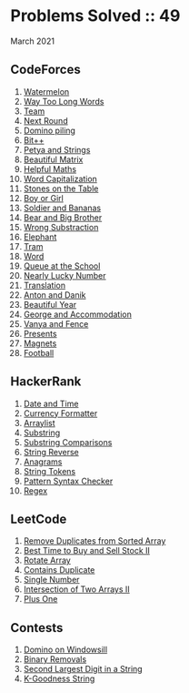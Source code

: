 # Problems Solved :: 49
March 2021

CodeForces
-----------------
1. [Watermelon](https://codeforces.com/problemset/problem/4/A)
1. [Way Too Long Words](https://codeforces.com/problemset/problem/71/A)
1. [Team](https://codeforces.com/problemset/problem/231/A)
1. [Next Round](https://codeforces.com/problemset/problem/158/A)
1. [Domino piling](https://codeforces.com/problemset/problem/50/A)
1. [Bit++](https://codeforces.com/problemset/problem/282/A)
1. [Petya and Strings](https://codeforces.com/problemset/problem/112/A)
1. [Beautiful Matrix](https://codeforces.com/problemset/problem/263/A)
1. [Helpful Maths](https://codeforces.com/problemset/problem/339/A)
1. [Word Capitalization](https://codeforces.com/problemset/problem/281/A)
1. [Stones on the Table](https://codeforces.com/problemset/problem/266/A)
1. [Boy or Girl](https://codeforces.com/problemset/problem/236/A)
1. [Soldier and Bananas](https://codeforces.com/problemset/problem/546/A)
1. [Bear and Big Brother](https://codeforces.com/problemset/problem/791/A)
1. [Wrong Substraction](https://codeforces.com/problemset/problem/977/A)
1. [Elephant](https://codeforces.com/problemset/problem/617/A)
1. [Tram](https://codeforces.com/problemset/problem/116/A)
1. [Word](https://codeforces.com/problemset/problem/59/A)
1. [Queue at the School](https://codeforces.com/contest/266/problem/B)
1. [Nearly Lucky Number](https://codeforces.com/problemset/problem/110/A)
1. [Translation](https://codeforces.com/problemset/problem/41/A)
1. [Anton and Danik](https://codeforces.com/problemset/problem/734/A)
1. [Beautiful Year](https://codeforces.com/problemset/problem/271/A)
1. [George and Accommodation](https://codeforces.com/problemset/problem/467/A)
1. [Vanya and Fence](https://codeforces.com/problemset/problem/677/A)
1. [Presents](https://codeforces.com/problemset/problem/136/A)
1. [Magnets](https://codeforces.com/problemset/problem/344/A)
1. [Football](https://codeforces.com/problemset/problem/96/A)

HackerRank
-----------------
1. [Date and Time](https://www.hackerrank.com/challenges/java-date-and-time)
1. [Currency Formatter](https://www.hackerrank.com/challenges/java-currency-formatter/)
1. [Arraylist](https://www.hackerrank.com/challenges/java-arraylist/)
1. [Substring](https://www.hackerrank.com/challenges/java-substring/)
1. [Substring Comparisons](https://www.hackerrank.com/challenges/java-string-compare/)
1. [String Reverse](https://www.hackerrank.com/challenges/java-string-reverse/)
1. [Anagrams](https://www.hackerrank.com/challenges/java-anagrams/)
1. [String Tokens](https://www.hackerrank.com/challenges/java-string-tokens/)
1. [Pattern Syntax Checker](https://www.hackerrank.com/challenges/pattern-syntax-checker/)
1. [Regex](https://www.hackerrank.com/challenges/java-regex/)

LeetCode
-----------------
1. [Remove Duplicates from Sorted Array](https://leetcode.com/explore/interview/card/top-interview-questions-easy/92/array/727/)
1. [Best Time to Buy and Sell Stock II](https://leetcode.com/explore/interview/card/top-interview-questions-easy/92/array/564/)
1. [Rotate Array](https://leetcode.com/explore/interview/card/top-interview-questions-easy/92/array/646/)
1. [Contains Duplicate](https://leetcode.com/explore/interview/card/top-interview-questions-easy/92/array/578/)
1. [Single Number](https://leetcode.com/explore/interview/card/top-interview-questions-easy/92/array/549/)
1. [Intersection of Two Arrays II](https://leetcode.com/explore/interview/card/top-interview-questions-easy/92/array/674/)
1. [Plus One](https://leetcode.com/explore/interview/card/top-interview-questions-easy/92/array/559/)

Contests
-----------------
1. [Domino on Windowsill](https://codeforces.com/contest/1499/problem/A)
1. [Binary Removals](https://codeforces.com/contest/1499/problem/B)
1. [Second Largest Digit in a String](https://leetcode.com/contest/biweekly-contest-48/problems/second-largest-digit-in-a-string/)
1. [K-Goodness String](https://codingcompetitions.withgoogle.com/kickstart/round/0000000000436140/000000000068cca3)